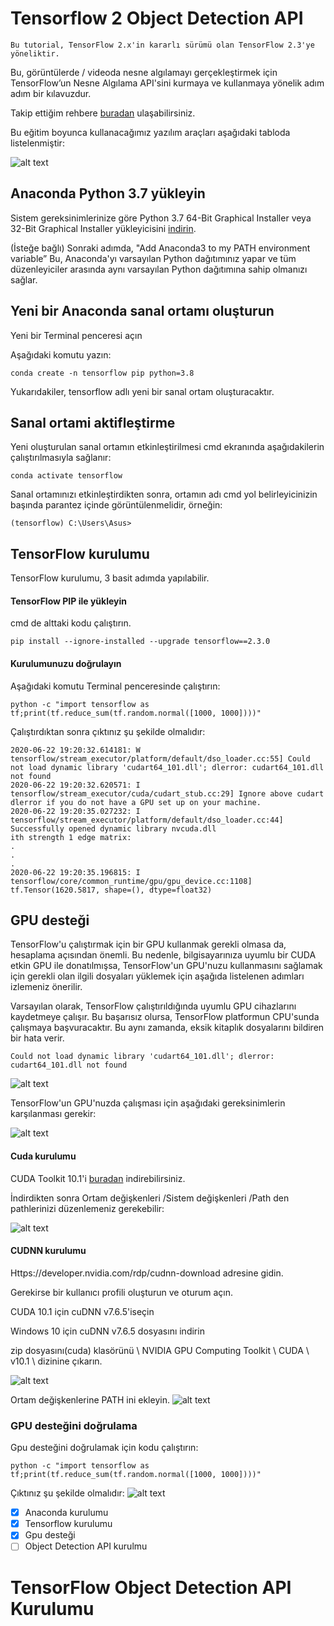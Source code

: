 # Tensorflow 2 Object Detection API

    Bu tutorial, TensorFlow 2.x'in kararlı sürümü olan TensorFlow 2.3'ye yöneliktir.
    
Bu, görüntülerde / videoda nesne algılamayı gerçekleştirmek için TensorFlow’un Nesne Algılama API'sini kurmaya ve kullanmaya yönelik adım adım bir kılavuzdur.

Takip ettiğim rehbere [buradan](https://tensorflow-object-detection-api-tutorial.readthedocs.io/en/latest/index.html) ulaşabilirsiniz.

Bu eğitim boyunca kullanacağımız yazılım araçları aşağıdaki tabloda listelenmiştir:
    
![alt text](https://i.ibb.co/TmqDLk4/1.jpg)

##  Anaconda Python 3.7 yükleyin


Sistem gereksinimlerinize göre Python 3.7 64-Bit Graphical Installer veya 32-Bit Graphical Installer yükleyicisini [indirin](https://www.anaconda.com/products/individual).

(İsteğe bağlı) Sonraki adımda, "Add Anaconda3 to my PATH environment variable” Bu, Anaconda'yı varsayılan Python dağıtımınız yapar ve tüm düzenleyiciler arasında aynı varsayılan Python dağıtımına sahip olmanızı sağlar.

## Yeni bir Anaconda sanal ortamı oluşturun

Yeni bir Terminal penceresi açın

Aşağıdaki komutu yazın:

    conda create -n tensorflow pip python=3.8
Yukarıdakiler, tensorflow adlı yeni bir sanal ortam oluşturacaktır.

## Sanal ortami aktifleştirme

Yeni oluşturulan sanal ortamın etkinleştirilmesi cmd ekranında aşağıdakilerin çalıştırılmasıyla sağlanır:

    conda activate tensorflow
Sanal ortamınızı etkinleştirdikten sonra, ortamın adı cmd yol belirleyicinizin başında parantez içinde görüntülenmelidir, örneğin:    
    
    (tensorflow) C:\Users\Asus>
    
## TensorFlow kurulumu
TensorFlow kurulumu, 3 basit adımda yapılabilir.
#### TensorFlow PIP ile yükleyin
cmd de alttaki kodu çalıştırın. 

    pip install --ignore-installed --upgrade tensorflow==2.3.0
    
#### Kurulumunuzu doğrulayın
Aşağıdaki komutu  Terminal penceresinde çalıştırın:
    
    python -c "import tensorflow as tf;print(tf.reduce_sum(tf.random.normal([1000, 1000])))"
Çalıştırdıktan sonra çıktınız şu şekilde olmalıdır:
    
    2020-06-22 19:20:32.614181: W tensorflow/stream_executor/platform/default/dso_loader.cc:55] Could not load dynamic library 'cudart64_101.dll'; dlerror: cudart64_101.dll not found
    2020-06-22 19:20:32.620571: I tensorflow/stream_executor/cuda/cudart_stub.cc:29] Ignore above cudart dlerror if you do not have a GPU set up on your machine.
    2020-06-22 19:20:35.027232: I tensorflow/stream_executor/platform/default/dso_loader.cc:44] Successfully opened dynamic library nvcuda.dll
    ith strength 1 edge matrix:
    . 
    .
    .
    2020-06-22 19:20:35.196815: I tensorflow/core/common_runtime/gpu/gpu_device.cc:1108]
    tf.Tensor(1620.5817, shape=(), dtype=float32)
## GPU desteği
TensorFlow'u çalıştırmak için bir GPU kullanmak gerekli olmasa da, hesaplama açısından önemli. Bu nedenle, bilgisayarınıza uyumlu bir CUDA etkin GPU ile donatılmışsa, TensorFlow'un GPU'nuzu kullanmasını sağlamak için gerekli olan ilgili dosyaları yüklemek için aşağıda listelenen adımları izlemeniz önerilir.

Varsayılan olarak, TensorFlow çalıştırıldığında uyumlu GPU cihazlarını kaydetmeye çalışır. Bu başarısız olursa, TensorFlow platformun CPU'sunda çalışmaya başvuracaktır. Bu aynı zamanda, eksik kitaplık dosyalarını bildiren bir hata verir. 

    Could not load dynamic library 'cudart64_101.dll'; dlerror: cudart64_101.dll not found
![alt text](https://raw.githubusercontent.com/armaanpriyadarshan/Training-a-Custom-TensorFlow-2.X-Object-Detector/master/doc/cuda.png)

TensorFlow'un GPU'nuzda çalışması için aşağıdaki gereksinimlerin karşılanması gerekir:

![alt text](https://i.ibb.co/VBhgM8K/2.jpg)
#### Cuda kurulumu
CUDA Toolkit 10.1'i [buradan](https://developer.nvidia.com/cuda-10.1-download-archive-update2?target_os=Windows&target_arch=x86_64&target_version=10&target_type=exenetwork) indirebilirsiniz.

İndirdikten sonra Ortam değişkenleri /Sistem değişkenleri /Path den pathlerinizi düzenlemeniz gerekebilir:

![alt text](https://i.ibb.co/Kbf45VB/3.jpg)
#### CUDNN kurulumu

Https://developer.nvidia.com/rdp/cudnn-download adresine gidin.

Gerekirse bir kullanıcı profili oluşturun ve oturum açın.

CUDA 10.1 için cuDNN v7.6.5'iseçin

Windows 10 için cuDNN v7.6.5 dosyasını indirin

zip dosyasını(cuda) klasörünü \ NVIDIA GPU Computing Toolkit \ CUDA \ v10.1 \ dizinine çıkarın.

![alt text](https://i.ibb.co/xzDDrsk/4.jpg)

Ortam değişkenlerine PATH ini ekleyin.
![alt text](https://i.ibb.co/pP336Pc/5.jpg)

### GPU desteğini doğrulama
Gpu desteğini doğrulamak için kodu çalıştırın:

    python -c "import tensorflow as tf;print(tf.reduce_sum(tf.random.normal([1000, 1000])))"
Çıktınız şu şekilde olmalıdır: 
![alt text](https://i.ibb.co/0ys9TPC/6.jpg)

- [x] Anaconda kurulumu
- [x] Tensorflow kurulumu
- [x] Gpu desteği
- [ ] Object Detection API kurulmu

# TensorFlow Object Detection API Kurulumu 
